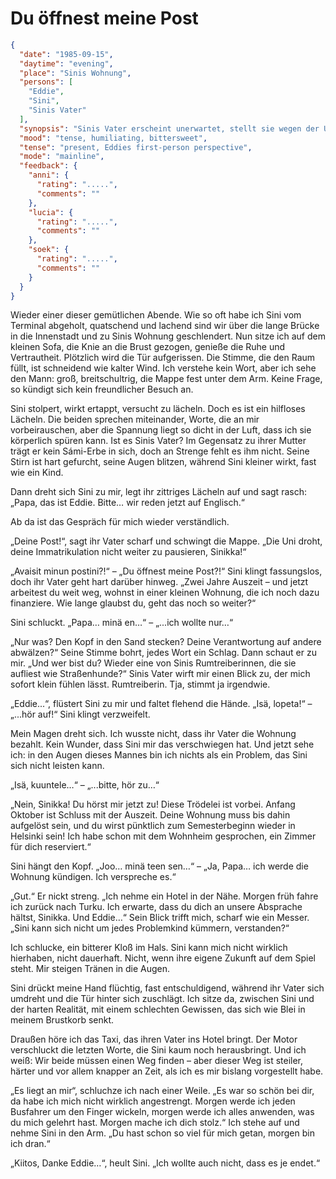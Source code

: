 # Du öffnest meine Post

```json
{
  "date": "1985-09-15",
  "daytime": "evening",
  "place": "Sinis Wohnung",
  "persons": [
    "Eddie",
    "Sini",
    "Sinis Vater"
  ],
  "synopsis": "Sinis Vater erscheint unerwartet, stellt sie wegen der Uni und der Wohnung zur Rede und macht Eddie klar, dass sie nicht bleiben kann.",
  "mood": "tense, humiliating, bittersweet",
  "tense": "present, Eddies first-person perspective",
  "mode": "mainline",
  "feedback": {
    "anni": {
      "rating": ".....",
      "comments": ""
    },
    "lucia": {
      "rating": ".....",
      "comments": ""
    },
    "soek": {
      "rating": ".....",
      "comments": ""
    }
  }
}
```

Wieder einer dieser gemütlichen Abende. Wie so oft habe ich Sini vom Terminal
abgeholt, quatschend und lachend sind wir über die lange Brücke in die
Innenstadt und zu Sinis Wohnung geschlendert. Nun sitze ich auf dem kleinen
Sofa, die Knie an die Brust gezogen, genieße die Ruhe und Vertrautheit.
Plötzlich wird die Tür aufgerissen. Die Stimme, die den Raum füllt, ist
schneidend wie kalter Wind. Ich verstehe kein Wort, aber ich sehe den Mann:
groß, breitschultrig, die Mappe fest unter dem Arm. Keine Frage, so kündigt sich
kein freundlicher Besuch an.

Sini stolpert, wirkt ertappt, versucht zu lächeln. Doch es ist ein hilfloses
Lächeln. Die beiden sprechen miteinander, Worte, die an mir vorbeirauschen, aber
die Spannung liegt so dicht in der Luft, dass ich sie körperlich spüren kann.
Ist es Sinis Vater? Im Gegensatz zu ihrer Mutter trägt er kein Sámi-Erbe in
sich, doch an Strenge fehlt es ihm nicht. Seine Stirn ist hart gefurcht, seine
Augen blitzen, während Sini kleiner wirkt, fast wie ein Kind.

Dann dreht sich Sini zu mir, legt ihr zittriges Lächeln auf und sagt rasch:
„Papa, das ist Eddie. Bitte… wir reden jetzt auf Englisch.“

Ab da ist das Gespräch für mich wieder verständlich.

„Deine Post!“, sagt ihr Vater scharf und schwingt die Mappe. „Die Uni droht,
deine Immatrikulation nicht weiter zu pausieren, Sinikka!“

„Avaisit minun postini?!“ – „Du öffnest meine Post?!“ Sini klingt fassungslos,
doch ihr Vater geht hart darüber hinweg. „Zwei Jahre Auszeit – und jetzt
arbeitest du weit weg, wohnst in einer kleinen Wohnung, die ich noch dazu
finanziere. Wie lange glaubst du, geht das noch so weiter?“

Sini schluckt. „Papa… minä en…“ – „...ich wollte nur…“

„Nur was? Den Kopf in den Sand stecken? Deine Verantwortung auf andere
abwälzen?“ Seine Stimme bohrt, jedes Wort ein Schlag. Dann schaut er zu mir.
„Und wer bist du? Wieder eine von Sinis Rumtreiberinnen, die sie aufliest wie
Straßenhunde?“ Sinis Vater wirft mir einen Blick zu, der mich sofort klein
fühlen lässt. Rumtreiberin. Tja, stimmt ja irgendwie.

„Eddie...“, flüstert Sini zu mir und faltet flehend die Hände. „Isä, lopeta!“ –
„...hör auf!“ Sini klingt verzweifelt.

Mein Magen dreht sich. Ich wusste nicht, dass ihr Vater die Wohnung bezahlt.
Kein Wunder, dass Sini mir das verschwiegen hat. Und jetzt sehe ich: in den
Augen dieses Mannes bin ich nichts als ein Problem, das Sini sich nicht leisten
kann.

„Isä, kuuntele…“ – „...bitte, hör zu…“

„Nein, Sinikka! Du hörst mir jetzt zu! Diese Trödelei ist vorbei. Anfang Oktober
ist Schluss mit der Auszeit. Deine Wohnung muss bis dahin aufgelöst sein, und du
wirst pünktlich zum Semesterbeginn wieder in Helsinki sein! Ich habe schon mit
dem Wohnheim gesprochen, ein Zimmer für dich reserviert.“

Sini hängt den Kopf. „Joo… minä teen sen…“ – „Ja, Papa… ich werde die Wohnung
kündigen. Ich verspreche es.“

„Gut.“ Er nickt streng. „Ich nehme ein Hotel in der Nähe. Morgen früh fahre ich
zurück nach Turku. Ich erwarte, dass du dich an unsere Absprache hältst,
Sinikka. Und Eddie…“ Sein Blick trifft mich, scharf wie ein Messer. „Sini kann
sich nicht um jedes Problemkind kümmern, verstanden?“

Ich schlucke, ein bitterer Kloß im Hals. Sini kann mich nicht wirklich
hierhaben, nicht dauerhaft. Nicht, wenn ihre eigene Zukunft auf dem Spiel steht.
Mir steigen Tränen in die Augen.

Sini drückt meine Hand flüchtig, fast entschuldigend, während ihr Vater sich
umdreht und die Tür hinter sich zuschlägt. Ich sitze da, zwischen Sini und der
harten Realität, mit einem schlechten Gewissen, das sich wie Blei in meinem
Brustkorb senkt.

Draußen höre ich das Taxi, das ihren Vater ins Hotel bringt. Der Motor
verschluckt die letzten Worte, die Sini kaum noch herausbringt. Und ich weiß:
Wir beide müssen einen Weg finden – aber dieser Weg ist steiler, härter und vor
allem knapper an Zeit, als ich es mir bislang vorgestellt habe.

„Es liegt an mir“, schluchze ich nach einer Weile. „Es war so schön bei dir, da
habe ich mich nicht wirklich angestrengt. Morgen werde ich jeden Busfahrer um
den Finger wickeln, morgen werde ich alles anwenden, was du mich gelehrt hast.
Morgen mache ich dich stolz.“ Ich stehe auf und nehme Sini in den Arm. „Du hast
schon so viel für mich getan, morgen bin ich dran.“

„Kiitos, Danke Eddie…“, heult Sini. „Ich wollte auch nicht, dass es je endet.“
